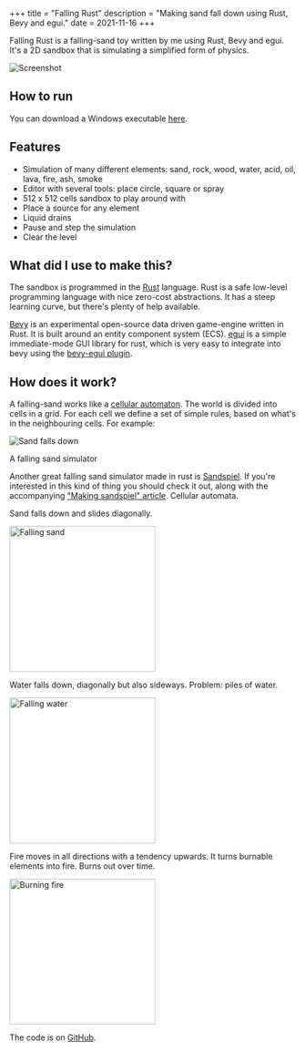 +++
title = "Falling Rust"
description = "Making sand fall down using Rust, Bevy and egui."
date = 2021-11-16
+++

Falling Rust is a falling-sand toy written by me using Rust, Bevy and egui. It's a 2D sandbox that is simulating a simplified form of physics.

![Screenshot](/falling-rust/screenshot.png)

## How to run

You can download a Windows executable [here](https://github.com/grunnt/falling-rust/releases).

## Features
- Simulation of many different elements: sand, rock, wood, water, acid, oil, lava, fire, ash, smoke
- Editor with several tools: place circle, square or spray
- 512 x 512 cells sandbox to play around with
- Place a source for any element
- Liquid drains
- Pause and step the simulation
- Clear the level

## What did I use to make this?
The sandbox is programmed in the [Rust](https://www.rust-lang.org/) language. Rust is a safe low-level programming language with nice zero-cost abstractions. It has a steep learning curve, but there's plenty of help available.

[Bevy](https://bevyengine.org/) is an experimental open-source data driven game-engine written in Rust. It is built around an entity component system (ECS). [egui](https://github.com/emilk/egui) is a simple immediate-mode GUI library for rust, which is very easy to integrate into bevy using the [bevy-egui plugin](https://github.com/mvlabat/bevy_egui).

## How does it work?
A falling-sand works like a [cellular automaton](https://en.wikipedia.org/wiki/Cellular_automaton). The world is divided into cells in a grid. For each cell we define a set of simple rules, based on what's in the neighbouring cells. For example:

![Sand falls down](/falling-rust/falling-sand-grid.svg)



A falling sand simulator 

Another great falling sand simulator made in rust is [Sandspiel](https://sandspiel.club). If you're interested in this kind of thing you should check it out, along with the accompanying ["Making sandspiel" article](https://maxbittker.com/making-sandspiel).
Cellular automata.

Sand falls down and slides diagonally.

<img src="/falling-rust/falling-sand.gif" alt="Falling sand" width="256"/>

Water falls down, diagonally but also sideways. Problem: piles of water.

<img src="/falling-rust/falling-water.gif" alt="Falling water" width="256"/>

Fire moves in all directions with a tendency upwards. It turns burnable elements into fire. Burns out over time.

<img src="/falling-rust/burning-fire.gif" alt="Burning fire" width="256"/>
 
The code is on [GitHub](https://github.com/grunnt/falling-rust).